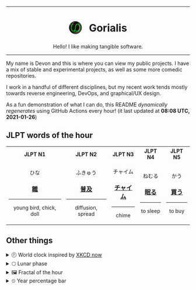 ***

<h1 align="center">
<sub>
    <img src="readme/resources/avatar.png" height="36">
</sub>
&nbsp;
Gorialis
</h1>
<p align="center">
Hello! I like making tangible software.
</p>

***

My name is Devon and this is where you can view my public projects. I have a mix of stable and experimental projects, as well as some more comedic repositories.

I work in a handful of different disciplines, but my recent work tends mostly towards reverse engineering, DevOps, and graphical/UX design.

As a fun demonstration of what I can do, this README *dynamically regenerates* using GitHub Actions every hour! (it last updated at **08:08 UTC, 2021-01-26**)

<h2>JLPT words of the hour</h2>
<table>
    <tr>
        <th>JLPT N1</th>
        <th>JLPT N2</th>
        <th>JLPT N3</th>
        <th>JLPT N4</th>
        <th>JLPT N5</th>
    </tr>
    <tr>
        <td>
            <p align="center">ひな</p>
            <h3 align="center"><b><a href="https://jisho.org/search/%E9%9B%9B">雛</a></b></h3>
            <hr>
            <p align="center">young bird,<wbr> chick,<wbr> doll</p>
        </td>
        <td>
            <p align="center">ふきゅう</p>
            <h3 align="center"><b><a href="https://jisho.org/search/%E6%99%AE%E5%8F%8A">普及</a></b></h3>
            <hr>
            <p align="center">diffusion,<wbr> spread</p>
        </td>
        <td>
            <p align="center">チャイム</p>
            <h3 align="center"><b><a href="https://jisho.org/search/%E3%83%81%E3%83%A3%E3%82%A4%E3%83%A0">チャイム</a></b></h3>
            <hr>
            <p align="center">chime</p>
        </td>
        <td>
            <p align="center">ねむる</p>
            <h3 align="center"><b><a href="https://jisho.org/search/%E7%9C%A0%E3%82%8B">眠る</a></b></h3>
            <hr>
            <p align="center">to sleep</p>
        </td>
        <td>
            <p align="center">かう</p>
            <h3 align="center"><b><a href="https://jisho.org/search/%E8%B2%B7%E3%81%86">買う</a></b></h3>
            <hr>
            <p align="center">to buy</p>
        </td>
    </tr>
</table>

<h2>Other things</h2>
<details>
<summary>🕗  World clock inspired by <a href="https://xkcd.com/now">XKCD now</a></summary>

> <img src="generated/now.png" width="512">

</details>
<details>
<summary>🌕 Lunar phase</summary>

The moon is approximately 46.51% through its phase (Full Moon).

</details>
<details>
<summary>&#x1f5bc; Fractal of the hour</summary>

> <img src="generated/fractal.png" width="512">

</details>
<details>
<summary>&#x23f2; Year percentage bar</summary>
<pre><code>2021 [█▁▁▁▁▁▁▁▁▁▁▁▁▁▁▁▁▁▁▁] 6.94%</code></pre>
</details>
